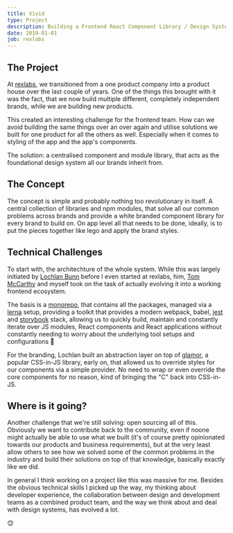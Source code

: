 ```yaml
---
title: Vivid
type: Project
description: Building a Frontend React Component Library / Design System
date: 2019-01-01
job: rexlabs
---
```


## The Project

At [rexlabs](https://www.rexlabs.io), we transitioned from a one product company into a product house over the last couple of years. One of the things this brought with it was the fact, that we now build multiple different, completely independent brands, while we are building new products.

This created an interesting challenge for the frontend team. How can we avoid building the same things over an over again and utilise solutions we built for one product for all the others as well. Especially when it comes to styling of the app and the app's components.

The solution: a centralised component and module library, that acts as the foundational design system all our brands inherit from.

## The Concept

The concept is simple and probably nothing too revolutionary in itself. A central collection of libraries and npm modules, that solve all our common problems across brands and provide a white branded component library for every brand to build on. On app level all that needs to be done, ideally, is to put the pieces together like lego and apply the brand styles.

## Technical Challenges

To start with, the architechture of the whole system. While this was largely initiated by [Lochlan Bunn](https://twitter.com/loklaan) before I even started at rexlabs, him, [Tom McCarthy](https://twitter.com/iamtommcc) and myself took on the task of actually evolving it into a working frontend ecosystem.

The basis is a [monorepo](https://danluu.com/monorepo/), that contains all the packages, managed via a [lerna](https://github.com/lerna/lerna) setup, providing a toolkit that provides a modern webpack, babel, [jest](https://jestjs.io/) and [storybook](https://storybook.js.org/) stack, allowing us to quickly build, maintain and constantly iterate over JS modules, React components and React applications without constantly needing to worry about the underlying tool setups and configurations 🎉

For the branding, Lochlan built an abstraction layer on top of [glamor](https://github.com/threepointone/glamor), a popular CSS-in-JS library, early on, that allowed us to override styles for our components via a simple provider. No need to wrap or even override the core components for no reason, kind of bringing the "C" back into CSS-in-JS.

## Where is it going?

Another challenge that we're still solving: open sourcing all of this. Obviously we want to contribute back to the community, even if noone might actually be able to use what we built (it's of course pretty opinionated towards our products and business requirements), but at the very least allow others to see how we solved some of the common problems in the industry and build their solutions on top of that knowledge, basically exactly like we did.

In general I think working on a project like this was massive for me. Besides the obvious technical skills I picked up the way, my thinking about developer experience, the collaboration between design and development teams as a combined product team, and the way we think about and deal with design systems, has evolved a lot.

😊
